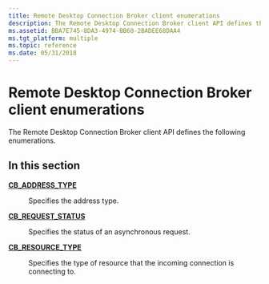 ```yaml
---
title: Remote Desktop Connection Broker client enumerations
description: The Remote Desktop Connection Broker client API defines the following enumerations.
ms.assetid: BBA7E745-8DA3-4974-BB60-2BADEE68DAA4
ms.tgt_platform: multiple
ms.topic: reference
ms.date: 05/31/2018
---
```


# Remote Desktop Connection Broker client enumerations

The Remote Desktop Connection Broker client API defines the following enumerations.

## In this section

<dl> <dt>

[**CB\_ADDRESS\_TYPE**](cb-address-type.md)
</dt> <dd>

Specifies the address type.

</dd> <dt>

[**CB\_REQUEST\_STATUS**](cb-request-status.md)
</dt> <dd>

Specifies the status of an asynchronous request.

</dd> <dt>

[**CB\_RESOURCE\_TYPE**](cb-resource-type.md)
</dt> <dd>

Specifies the type of resource that the incoming connection is connecting to.

</dd> </dl>

 

 




